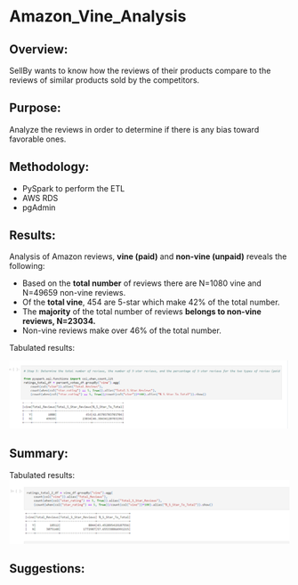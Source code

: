 # Amazon_Vine_Analysis

## Overview:
SellBy wants to know how the reviews of their products compare to the reviews of similar products sold by the competitors.

## Purpose:
Analyze the reviews in order to determine if there is any bias toward favorable ones.

## Methodology:
- PySpark to perform the ETL
- AWS RDS
- pgAdmin

## Results:
Analysis of Amazon reviews, **vine (paid)** and **non-vine (unpaid)** reveals the following:
- Based on the **total number** of reviews there are N=1080 vine and N=49659 non-vine reviews.  
- Of the **total vine**, 454 are 5-star which make 42% of the total number.
- The **majority** of the total number of reviews **belongs to non-vine reviews, N=23034.**
- Non-vine reviews make over 46% of the total number.

Tabulated results:

![](comparison_vine_vs_not_percentage.png)

## Summary:


Tabulated results:
![](total_comparison_vine_vs_not.png)


## Suggestions:
